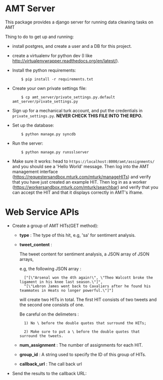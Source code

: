 AMT Server
==========

This package provides a django server for running data cleaning tasks on AMT

Thing to do to get up and running:

* install postgres, and create a user and a DB for this project.

* create a virtualenv for python dev (I like
  http://virtualenvwrapper.readthedocs.org/en/latest/).

* Install the python requirements:

          $ pip install -r requirements.txt

* Create your own private settings file:

          $ cp amt_server/private_settings.py.default amt_server/private_settings.py

* Sign up for a mechanical turk account, and put the credentials in
  `private_settings.py`. **NEVER CHECK THIS FILE INTO THE REPO.**

* Set up the database:

          $ python manage.py syncdb

* Run the server:

          $ python manage.py runsslserver

* Make sure it works: head to `https://localhost:8000/amt/assignments/` and you should
  see a 'Hello World' message. Then log into the AMT management interface
  (https://requestersandbox.mturk.com/mturk/manageHITs) and verify that you have
  just created an example HIT. Then log in as a worker
  (https://workersandbox.mturk.com/mturk/searchbar) and verify that you can
  accept the HIT and that it displays correctly in AMT's iframe.

Web Service APIs
=============
* Create a group of AMT HITs(GET method):

	- **type** : The type of this hit, e.g, 'sa' for sentiment analysis.
	
	- **tweet_content** :

		The tweet content for sentiment analysis, a JSON array of JSON arrays, 
		
		e.g, the following JSON array :
		
			["[\"Arsenal won the 4th again!\", \"Theo Walcott broke the ligament in his knee last season.\"]", 
			"[\"Lebron James went back to Cavaliers after he found his teammates in Heats no longer powerful.\"]"]
			
		will create two HITs in total. The first HIT consists of two tweets and the second one consists of one.
		
		Be careful on the delimeters :
		
			1) No \ before the double quotes that surround the HITs;
			
			2) Make sure to put a \ before the double quotes that surround the tweets.

	- **num_assignment** : The number of assignments for each HIT.
	
	- **group_id** : A string used to specify the ID of this group of HITs.

	- **callback_url** : The call back url

* Send the results to the callback URL: